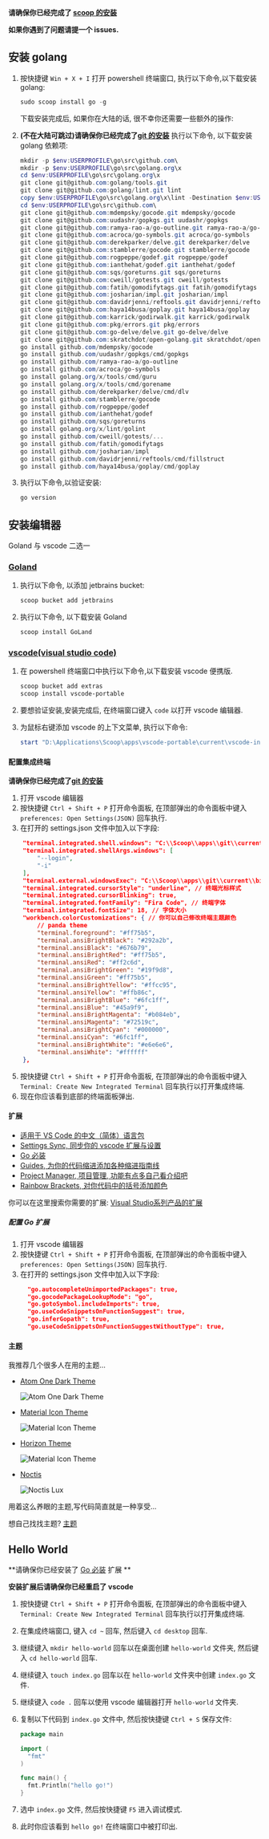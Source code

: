 **请确保你已经完成了 [scoop 的安装](https://github.com/FloatingShuYin/development-environment-manual#%E5%AE%89%E8%A3%85-windows-%E5%8C%85%E7%AE%A1%E7%90%86%E5%B7%A5%E5%85%B7-scoop)**

**如果你遇到了问题请提一个 issues.**

## 安装 golang

1. 按快捷键 `Win + X + I` 打开 powershell 终端窗口, 执行以下命令,以下载安装 golang:

    ```powershell
    sudo scoop install go -g
    ```

    下载安装完成后, 如果你在大陆的话, 很不幸你还需要一些额外的操作:

2. **(不在大陆可跳过)请确保你已经完成了[git 的安装](https://github.com/FloatingShuYin/development-environment-manual#%E9%85%8D%E7%BD%AE-git)** 执行以下命令, 以下载安装 golang 依赖项:
    ```powershell
    mkdir -p $env:USERPROFILE\go\src\github.com\
    mkdir -p $env:USERPROFILE\go\src\golang.org\x
    cd $env:USERPROFILE\go\src\golang.org\x
    git clone git@github.com:golang/tools.git
    git clone git@github.com:golang/lint.git lint
    copy $env:USERPROFILE\go\src\golang.org\x\lint -Destination $env:USERPROFILE\go\src\github.com\golang\lint -Recurse
    cd $env:USERPROFILE\go\src\github.com\
    git clone git@github.com:mdempsky/gocode.git mdempsky/gocode
    git clone git@github.com:uudashr/gopkgs.git uudashr/gopkgs
    git clone git@github.com:ramya-rao-a/go-outline.git ramya-rao-a/go-outline
    git clone git@github.com:acroca/go-symbols.git acroca/go-symbols
    git clone git@github.com:derekparker/delve.git derekparker/delve
    git clone git@github.com:stamblerre/gocode.git stamblerre/gocode
    git clone git@github.com:rogpeppe/godef.git rogpeppe/godef
    git clone git@github.com:ianthehat/godef.git ianthehat/godef
    git clone git@github.com:sqs/goreturns.git sqs/goreturns
    git clone git@github.com:cweill/gotests.git cweill/gotests
    git clone git@github.com:fatih/gomodifytags.git fatih/gomodifytags
    git clone git@github.com:josharian/impl.git josharian/impl
    git clone git@github.com:davidrjenni/reftools.git davidrjenni/reftools
    git clone git@github.com:haya14busa/goplay.git haya14busa/goplay
    git clone git@github.com:karrick/godirwalk.git karrick/godirwalk
    git clone git@github.com:pkg/errors.git pkg/errors
    git clone git@github.com:go-delve/delve.git go-delve/delve
    git clone git@github.com:skratchdot/open-golang.git skratchdot/open-golang
    go install github.com/mdempsky/gocode
    go install github.com/uudashr/gopkgs/cmd/gopkgs
    go install github.com/ramya-rao-a/go-outline
    go install github.com/acroca/go-symbols
    go install golang.org/x/tools/cmd/guru
    go install golang.org/x/tools/cmd/gorename
    go install github.com/derekparker/delve/cmd/dlv
    go install github.com/stamblerre/gocode
    go install github.com/rogpeppe/godef
    go install github.com/ianthehat/godef
    go install github.com/sqs/goreturns
    go install golang.org/x/lint/golint
    go install github.com/cweill/gotests/...
    go install github.com/fatih/gomodifytags
    go install github.com/josharian/impl
    go install github.com/davidrjenni/reftools/cmd/fillstruct
    go install github.com/haya14busa/goplay/cmd/goplay
    ```

3. 执行以下命令,以验证安装:

    ```powershell
    go version
    ```

## 安装编辑器

Goland 与 vscode 二选一

### [Goland](https://www.jetbrains.com/go/)

1. 执行以下命令, 以添加 jetbrains bucket:

    ```powershell
    scoop bucket add jetbrains
    ```
2. 执行以下命令, 以下载安装 Goland
    ```powershell
    scoop install GoLand
    ```

### [vscode(visual studio code)](https://github.com/microsoft/vscode)

1. 在 powershell 终端窗口中执行以下命令,以下载安装 vscode 便携版.

    ```powershell
    scoop bucket add extras
    scoop install vscode-portable
    ```

2. 要想验证安装,安装完成后, 在终端窗口键入 `code` 以打开 vscode 编辑器.
3. 为鼠标右键添加 vscode 的上下文菜单, 执行以下命令:
    ```powershell
    start "D:\Applications\Scoop\apps\vscode-portable\current\vscode-install-context.reg" # 请确保 D:\Applications\Scoop 是你安装 scoop 时设置的局部安装目录, 如有不同, 请修改为你自己的路径.
    ```

#### 配置集成终端

**请确保你已经完成了[git 的安装](https://github.com/FloatingShuYin/development-environment-manual#%E9%85%8D%E7%BD%AE-git)**

1. 打开 vscode 编辑器
2. 按快捷键 `Ctrl + Shift + P` 打开命令面板, 在顶部弹出的命令面板中键入 `preferences: Open Settings(JSON)` 回车执行.
3. 在打开的 settings.json 文件中加入以下字段:
```json
    "terminal.integrated.shell.windows": "C:\\Scoop\\apps\\git\\current\\bin\\bash.exe", // 请确保路径为你自己的 git 安装路径
    "terminal.integrated.shellArgs.windows": [
        "--login",
        "-i"
    ],
    "terminal.external.windowsExec": "C:\\Scoop\\apps\\git\\current\\bin\\bash.exe", // 请确保路径为你自己的 git 安装路径
    "terminal.integrated.cursorStyle": "underline", // 终端光标样式
    "terminal.integrated.cursorBlinking": true,
    "terminal.integrated.fontFamily": "Fira Code", // 终端字体
    "terminal.integrated.fontSize": 18, // 字体大小
    "workbench.colorCustomizations": { // 你可以自己修改终端主题颜色
        // panda theme
        "terminal.foreground": "#ff75b5",
        "terminal.ansiBrightBlack": "#292a2b",
        "terminal.ansiBlack": "#676b79",
        "terminal.ansiBrightRed": "#ff75b5",
        "terminal.ansiRed": "#ff2c6d",
        "terminal.ansiBrightGreen": "#19f9d8",
        "terminal.ansiGreen": "#ff75b5",
        "terminal.ansiBrightYellow": "#ffcc95",
        "terminal.ansiYellow": "#ffb86c",
        "terminal.ansiBrightBlue": "#6fc1ff",
        "terminal.ansiBlue": "#45a9f9",
        "terminal.ansiBrightMagenta": "#b084eb",
        "terminal.ansiMagenta": "#72519c",
        "terminal.ansiBrightCyan": "#000000",
        "terminal.ansiCyan": "#6fc1ff",
        "terminal.ansiBrightWhite": "#e6e6e6",
        "terminal.ansiWhite": "#ffffff"
    },
```
5. 按快捷键 `Ctrl + Shift + P` 打开命令面板, 在顶部弹出的命令面板中键入 `Terminal: Create New Integrated Terminal` 回车执行以打开集成终端.
6. 现在你应该看到底部的终端面板弹出.

#### 扩展

- [适用于 VS Code 的中文（简体）语言包](https://marketplace.visualstudio.com/items?itemName=MS-CEINTL.vscode-language-pack-zh-hans)
- [Settings Sync, 同步你的 vscode 扩展与设置](https://marketplace.visualstudio.com/items?itemName=Shan.code-settings-sync)
- [Go 必装](https://marketplace.visualstudio.com/items?itemName=ms-vscode.Go)
- [Guides, 为你的代码缩进添加各种缩进指南线](https://marketplace.visualstudio.com/items?itemName=spywhere.guides)
- [Project Manager, 项目管理, 功能有点多自己看介绍吧](https://marketplace.visualstudio.com/items?itemName=alefragnani.project-manager)
- [Rainbow Brackets, 对你代码中的括号添加颜色](https://marketplace.visualstudio.com/items?itemName=2gua.rainbow-brackets)

你可以在这里搜索你需要的扩展: [Visual Studio系列产品的扩展](https://marketplace.visualstudio.com/VSCode)

##### 配置 Go 扩展

1. 打开 vscode 编辑器
2. 按快捷键 `Ctrl + Shift + P` 打开命令面板, 在顶部弹出的命令面板中键入 `preferences: Open Settings(JSON)` 回车执行.
3. 在打开的 settings.json 文件中加入以下字段:
    ```json
      "go.autocompleteUnimportedPackages": true,
      "go.gocodePackageLookupMode": "go",
      "go.gotoSymbol.includeImports": true,
      "go.useCodeSnippetsOnFunctionSuggest": true,
      "go.inferGopath": true,
      "go.useCodeSnippetsOnFunctionSuggestWithoutType": true,
    ```

#### 主题

我推荐几个很多人在用的主题...

- [Atom One Dark Theme](https://marketplace.visualstudio.com/items?itemName=akamud.vscode-theme-onedark)

    ![Atom One Dark Theme](https://raw.githubusercontent.com/akamud/vscode-theme-onedark/master/screenshots/preview.png)

- [Material Icon Theme](https://marketplace.visualstudio.com/items?itemName=PKief.material-icon-theme)

    ![Material Icon Theme](https://raw.githubusercontent.com/PKief/vscode-material-icon-theme/master/images/fileIcons.png)

- [Horizon Theme](https://marketplace.visualstudio.com/items?itemName=jolaleye.horizon-theme-vscode)

    ![Material Icon Theme](https://raw.githubusercontent.com/jolaleye/horizon-theme-vscode/master/preview.png)

- [Noctis](https://marketplace.visualstudio.com/items?itemName=liviuschera.noctis)

    ![Noctis Lux](https://github.com/liviuschera/noctis/raw/master/images/noctisLux.png)

用着这么养眼的主题,写代码简直就是一种享受...

想自己找找主题? [主题](https://marketplace.visualstudio.com/search?term=theme&target=VSCode&category=All%20categories&sortBy=Relevance)

## Hello World

**请确保你已经安装了 [Go 必装](https://marketplace.visualstudio.com/items?itemName=ms-vscode.Go) 扩展 **

**安装扩展后请确保你已经重启了 vscode**

1. 按快捷键 `Ctrl + Shift + P` 打开命令面板, 在顶部弹出的命令面板中键入 `Terminal: Create New Integrated Terminal` 回车执行以打开集成终端.
2. 在集成终端窗口, 键入 `cd ~` 回车, 然后键入 `cd desktop` 回车.
3. 继续键入 `mkdir hello-world` 回车以在桌面创建 `hello-world` 文件夹, 然后键入 `cd hello-world` 回车.
4. 继续键入 `touch index.go` 回车以在 `hello-world` 文件夹中创建 `index.go` 文件.
5. 继续键入 `code .` 回车以使用 vscode 编辑器打开 `hello-world` 文件夹.
6. 复制以下代码到 `index.go` 文件中, 然后按快捷键 `Ctrl + S` 保存文件:

    ```go
    package main

    import (
      "fmt"
    )

    func main() {
      fmt.Println("hello go!")
    }
    ```
8. 选中 `index.go` 文件, 然后按快捷键 `F5` 进入调试模式.
10. 此时你应该看到 `hello go!` 在终端窗口中被打印出.
